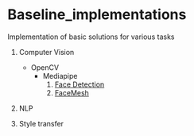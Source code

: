 # Baseline_implementations
Implementation of basic solutions for various tasks

1. Computer Vision
    * OpenCV
        + Mediapipe
            1. [Face Detection](https://github.com/Shubin-vadim/Baseline_implementations/tree/master/CV/OpenCV/Mediapipe/FaceDetection)
            2. [FaceMesh](https://github.com/Shubin-vadim/Baseline_implementations/tree/master/CV/OpenCV/Mediapipe/FaceMesh)
               
2. NLP
3. Style transfer
